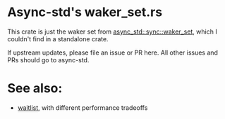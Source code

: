 # Async-std's waker_set.rs

This crate is just the waker set from [async_std::sync::waker_set](https://github.com/async-rs/async-std/blob/master/src/sync/waker_set.rs), which I couldn't find in a standalone crate.

If upstream updates, please file an issue or PR here. All other issues and PRs should go to async-std.

# See also:

* [waitlist](https://github.com/tmccombs/waitlist), with different performance tradeoffs

